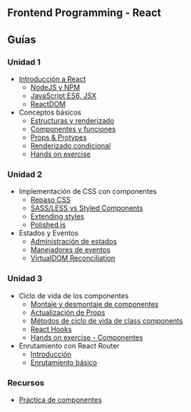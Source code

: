 ## Frontend Programming - React

## Guías

### Unidad 1
* [Introducción a React](guias/unidad1/introduccion-react.md) 
    * [NodeJS y NPM](guias/unidad1/nodeJs-npm.md)
    * [JavaScript ES6, JSX](guias/unidad1/ES6.md)
    * [ReactDOM](guias/unidad1/reactDOM.md)
* Conceptos básicos
    * [Estructuras y renderizado](guias/unidad1/estructura-renderizado.md) 
    * [Componentes y funciones](guias/unidad1/componentes-funciones.md) 
    * [Props & Protypes](guias/unidad1/props-protypes.md) 
    * [Renderizado condicional](guias/unidad1/renderizado-condicional.md) 
    * [Hands on exercise](guias/unidad1/hands-on-exercise.md)
### Unidad 2
* Implementación de CSS con componentes
    * [Repaso CSS](guias/unidad2/css.md) 
    * [SASS/LESS vs Styled Components](guias/unidad2/sass-styles-components.md) 
    * [Extending styles](guias/unidad2/extending-styles.md)
    * [Polished.js](guias/unidad2/polishedjs.md)
* Estados y Eventos
    * [Administración de estados](guias/unidad2/estados.md)
    * [Manejadores de eventos](guias/unidad2/manejadores-eventos.md) 
    * [VirtualDOM Reconciliation](guias/unidad2/virtualDom-reconciliation.md)
### Unidad 3
* Ciclo de vida de los componentes
    * [Montaje y desmontaje de componentes](guias/unidad3/montaje-desmontaje-componentes.md)
    * [Actualización de Props](guias/unidad3/actualizacion-props.md)
    * [Métodos de ciclo de vida de class components](guias/unidad3/metodos-ciclo-vida-componentes.md)
    * [React Hooks](guias/unidad3/react-hooks.md)
    * [Hands on exercise - Componentes](guias/unidad3/exercise-componentes.md)
* Enrutamiento con React Router
    * [Introducción](guias/unidad3/introduccion-react-router.md)
    * [Enrutamiento básico](guias/unidad3/enrutamiento-basico.md)

### Recursos

* [Práctica de componentes](guias/unidad3/todo_list.rar)